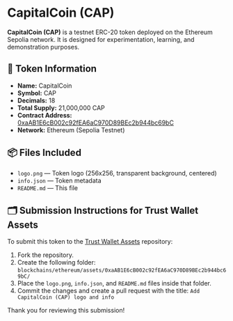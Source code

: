 # CapitalCoin (CAP)

**CapitalCoin (CAP)** is a testnet ERC-20 token deployed on the Ethereum Sepolia network. It is designed for experimentation, learning, and demonstration purposes.

## 📄 Token Information

- **Name:** CapitalCoin
- **Symbol:** CAP
- **Decimals:** 18
- **Total Supply:** 21,000,000 CAP
- **Contract Address:** [0xaAB1E6cB002c92fEA6aC970D89BEc2b944bc69bC](https://sepolia.etherscan.io/address/0xaAB1E6cB002c92fEA6aC970D89BEc2b944bc69bC)
- **Network:** Ethereum (Sepolia Testnet)

## 📦 Files Included

- `logo.png` — Token logo (256x256, transparent background, centered)
- `info.json` — Token metadata
- `README.md` — This file

## 🗂️ Submission Instructions for Trust Wallet Assets

To submit this token to the [Trust Wallet Assets](https://github.com/trustwallet/assets) repository:

1. Fork the repository.
2. Create the following folder:
   `blockchains/ethereum/assets/0xaAB1E6cB002c92fEA6aC970D89BEc2b944bc69bC/`
3. Place the `logo.png`, `info.json`, and `README.md` files inside that folder.
4. Commit the changes and create a pull request with the title:
   `Add CapitalCoin (CAP) logo and info`

Thank you for reviewing this submission!